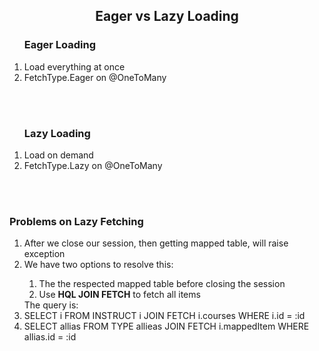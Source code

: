<h2 align="center">Eager vs Lazy Loading</h2>
<ol>
	<h3>Eager Loading</h3>
	<li>Load everything at once</li>
	<li>FetchType.Eager on @OneToMany</li>
</ol>
<br><br>
<ol>
	<h3>Lazy Loading</h3>
	<li>Load on demand</li>
	<li>FetchType.Lazy on @OneToMany</li>
</ol>
<br><br>
<h3>Problems on Lazy Fetching</h3>
<p>
	<ol>
		<li>After we close our session, then getting mapped table, will raise exception</li>
		<li>We have two options to resolve this:</li>
		<ol>
			<li>The the respected mapped table before closing the session</li>
			<li>Use <strong>HQL JOIN FETCH</strong> to fetch all items</li>
		</ol>
		The query is: 
		<li>SELECT i FROM INSTRUCT i JOIN FETCH i.courses WHERE i.id = :id</li>
		<li>SELECT allias FROM TYPE allieas JOIN FETCH i.mappedItem WHERE allias.id = :id</li>
	</ol>
</p>
